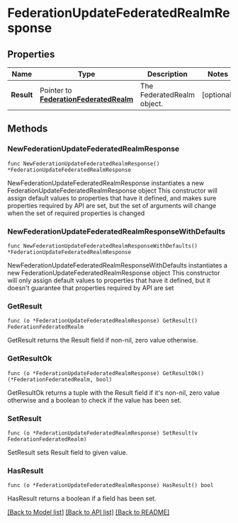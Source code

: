 # FederationUpdateFederatedRealmResponse

## Properties

Name | Type | Description | Notes
------------ | ------------- | ------------- | -------------
**Result** | Pointer to [**FederationFederatedRealm**](FederationFederatedRealm.md) | The FederatedRealm object. | [optional] 

## Methods

### NewFederationUpdateFederatedRealmResponse

`func NewFederationUpdateFederatedRealmResponse() *FederationUpdateFederatedRealmResponse`

NewFederationUpdateFederatedRealmResponse instantiates a new FederationUpdateFederatedRealmResponse object
This constructor will assign default values to properties that have it defined,
and makes sure properties required by API are set, but the set of arguments
will change when the set of required properties is changed

### NewFederationUpdateFederatedRealmResponseWithDefaults

`func NewFederationUpdateFederatedRealmResponseWithDefaults() *FederationUpdateFederatedRealmResponse`

NewFederationUpdateFederatedRealmResponseWithDefaults instantiates a new FederationUpdateFederatedRealmResponse object
This constructor will only assign default values to properties that have it defined,
but it doesn't guarantee that properties required by API are set

### GetResult

`func (o *FederationUpdateFederatedRealmResponse) GetResult() FederationFederatedRealm`

GetResult returns the Result field if non-nil, zero value otherwise.

### GetResultOk

`func (o *FederationUpdateFederatedRealmResponse) GetResultOk() (*FederationFederatedRealm, bool)`

GetResultOk returns a tuple with the Result field if it's non-nil, zero value otherwise
and a boolean to check if the value has been set.

### SetResult

`func (o *FederationUpdateFederatedRealmResponse) SetResult(v FederationFederatedRealm)`

SetResult sets Result field to given value.

### HasResult

`func (o *FederationUpdateFederatedRealmResponse) HasResult() bool`

HasResult returns a boolean if a field has been set.


[[Back to Model list]](../README.md#documentation-for-models) [[Back to API list]](../README.md#documentation-for-api-endpoints) [[Back to README]](../README.md)


